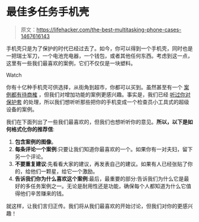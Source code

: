 # 最佳多任务手机壳

> 原文：<https://lifehacker.com/the-best-multitasking-phone-cases-1467616143>

手机壳只是为了保护的时代已经过去了。如今，你可以得到一个手机壳，同时也是一把瑞士军刀，一个电池充电器，一个钱包，或者其他任何东西。考虑到这一点，这里有一些我们最喜欢的案例，它们不仅仅是一块塑料。

Watch

你有十亿种手机壳可供选择，从街角到超市，你都可以买到。虽然甚至有一个 [案例都有待商榷](https://lifehacker.com/should-i-use-a-case-on-my-phone-5903080) ，但我们对增加功能的案例更感兴趣。事实是，我们已经 [听过你对保护套](http://lifehacker.com/five-best-iphone-cases-489744751) 的处理，所以我们想听听那些把你的手机变成一个检查员小工具式的超级设备的案例。

我们在下面列出了一些我们最喜欢的，但我们也想听听你的意见。**所以，以下是如何格式化你的推荐信**:

1.  **包含案例的图像**。
2.  **每条评论一个案例**:只要让我们知道你最喜欢的一个。如果你有一对夫妇，留下另一个评论。
3.  **不要重复建议**:先看看大家的建议，再发表自己的建议。如果有人已经张贴了你的，给他们一颗星，给它一个激励。
4.  **告诉我们你为什么喜欢这个案例**:最后，最重要的部分:告诉我们为什么它是最好的多任务案例之一。无论是耐用性还是功能，确保每个人都知道为什么它值得他们辛苦赚来的钱。

就这样，让我们言归正传。我们将从我们最喜欢的开始讨论，但我们对你的更感兴趣！